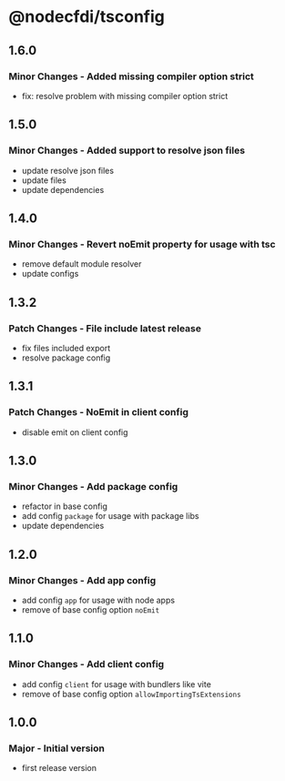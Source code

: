 # @nodecfdi/tsconfig

## 1.6.0

### Minor Changes - Added missing compiler option strict

- fix: resolve problem with missing compiler option strict

## 1.5.0

### Minor Changes - Added support to resolve json files

- update resolve json files
- update files
- update dependencies

## 1.4.0

### Minor Changes - Revert noEmit property for usage with tsc

- remove default module resolver
- update configs

## 1.3.2

### Patch Changes - File include latest release

- fix files included export
- resolve package config

## 1.3.1

### Patch Changes - NoEmit in client config

- disable emit on client config

## 1.3.0

### Minor Changes - Add package config

- refactor in base config
- add config `package` for usage with package libs
- update dependencies

## 1.2.0

### Minor Changes - Add app config

- add config `app` for usage with node apps
- remove of base config option `noEmit`

## 1.1.0

### Minor Changes - Add client config

- add config `client` for usage with bundlers like vite
- remove of base config option `allowImportingTsExtensions`

## 1.0.0

### Major - Initial version

- first release version

